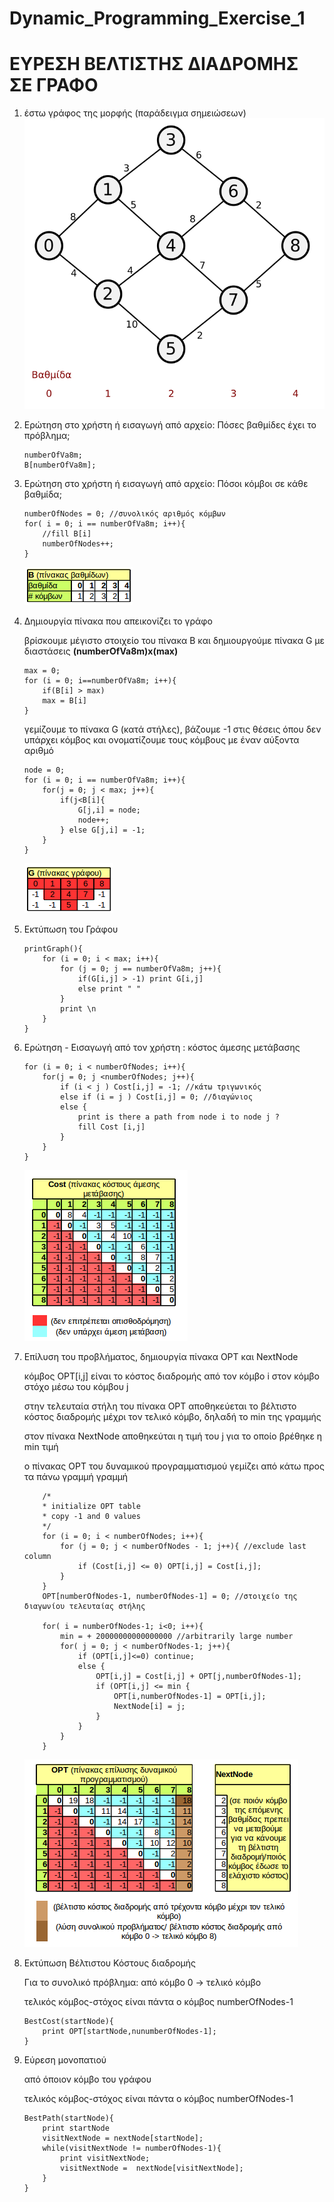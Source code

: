 # Dynamic_Programming_Exercise_1
# ΕΥΡΕΣΗ ΒΕΛΤΙΣΤΗΣ ΔΙΑΔΡΟΜΗΣ ΣΕ ΓΡΑΦΟ

1. έστω γράφος της μορφής (παράδειγμα σημειώσεων)
	![](exampletables/inputgraph.svg.png) 

1. Ερώτηση στο χρήστη ή εισαγωγή από αρχείο: Πόσες βαθμίδες έχει το πρόβλημα;

	```
	numberOfVa8m;	
	B[numberOfVa8m];
	```
	
1. Ερώτηση στο χρήστη ή εισαγωγή από αρχείο: Πόσοι κόμβοι σε κάθε βαθμίδα;

	```
	numberOfNodes = 0; //συνολικός αριθμός κόμβων
	for( i = 0; i == numberOfVa8m; i++){
		//fill B[i]
		numberOfNodes++;
	}	
	```
	![](exampletables/1_B_table.png) 
	
1. Δημιουργία πίνακα που απεικονίζει το γράφο

	βρίσκουμε μέγιστο στοιχείο του πίνακα Β και δημιουργούμε πίνακα G με διαστάσεις **(numberOfVa8m)x(max)** 
	
	```
	max = 0;
	for (i = 0; i==numberOfVa8m; i++){
		if(B[i] > max) 
	 	max = B[i]
	}
	```
	
	γεμίζουμε το πίνακα G (κατά στήλες), βάζουμε -1 στις θέσεις όπου δεν υπάρχει κόμβος και ονοματίζουμε τους κόμβους με έναν αύξοντα αριθμό
	
	```
	node = 0;
	for (i = 0; i == numberOfVa8m; i++){
	 	for(j = 0; j < max; j++){
	 		if(j<B[i]{
	 			G[j,i] = node;
	 			node++;	
	 		} else G[j,i] = -1;
	 	}
	}
	```
	 
	![](exampletables/2_Graph_table.png) 
	
1. Εκτύπωση του Γράφου

	```
	printGraph(){
		for (i = 0; i < max; i++){
			for (j = 0; j == numberOfVa8m; j++){
				if(G[i,j] > -1) print G[i,j]
				else print " "
			}
			print \n
		}
	}
	```

1.  Ερώτηση - Εισαγωγή από τον χρήστη : κόστος άμεσης μετάβασης
	```
	for (i = 0; i < numberOfNodes; i++){
		for(j = 0; j <numberOfNodes; j++){
			if (i < j ) Cost[i,j] = -1; //κάτω τριγωνικός
			else if (i = j ) Cost[i,j] = 0; //διαγώνιος
			else {
				print is there a path from node i to node j ?
				fill Cost [i,j]
			}		
		}
	}
	```
	![](exampletables/3_Cost_table.png) 

1. Επίλυση του προβλήματος, δημιουργία πίνακα OPT και NextNode

	κόμβος OPT[i,j] είναι το κόστος διαδρομής από τον κόμβο i στον κόμβο στόχο μέσω του κόμβου j

	στην τελευταία στήλη του πίνακα OPT αποθηκεύεται το βέλτιστο κόστος διαδρομής μέχρι τον τελικό κόμβο, δηλαδή το min της γραμμής

	στον πίνακα NextNode αποθηκεύται η τιμή του j για το οποίο βρέθηκε η min τιμή
	
	ο πίνακας OPT του δυναμικού προγραμματισμού γεμίζει από κάτω προς τα πάνω γραμμή γραμμή
	
	```
		/*
		* initialize OPT table
		* copy -1 and 0 values
		*/
		for (i = 0; i < numberOfNodes; i++){
			for (j = 0; j < numberOfNodes - 1; j++){ //exclude last column
				if (Cost[i,j] <= 0) OPT[i,j] = Cost[i,j];
			}
		}
		OPT[numberOfNodes-1, numberOfNodes-1] = 0; //στοιχείο της διαγωνίου τελευταίας στήλης
				
		for( i = numberOfNodes-1; i<0; i++){
			min = + 20000000000000000 //arbitrarily large number
			for( j = 0; j < numberOfNodes-1; j++){
				if (OPT[i,j]<=0) continue;
				else {
					OPT[i,j] = Cost[i,j] + OPT[j,numberOfNodes-1];
					if (OPT[i,j] <= min {
						OPT[i,numberOfNodes-1] = OPT[i,j];
						NextNode[i] = j;					
					}
				}
			}
		}
	```

	![](exampletables/4_OPT_and_NextNode.png)
	
1. Εκτύπωση Βέλτιστου Κόστους διαδρομής

	Για το συνολικό πρόβλημα: από κόμβο 0 -> τελικό κόμβο
	
	τελικός κόμβος-στόχος είναι πάντα ο κόμβος numberOfNodes-1
	```
	BestCost(startNode){
		print OPT[startNode,nunumberOfNodes-1];
	}
	```
	
1. Εύρεση μονοπατιού
	
	από όποιον κόμβο του γράφου
	
	τελικός κόμβος-στόχος είναι πάντα ο κόμβος numberOfNodes-1
	```
	BestPath(startNode){
		print startNode
		visitNextNode = nextNode[startNode];
		while(visitNextNode != numberOfNodes-1){
			print visitNextNode;
			visitNextNode =  nextNode[visitNextNode];
		}
	}
	```

